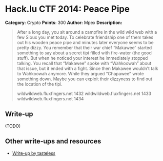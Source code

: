 # Hack.lu CTF 2014: Peace Pipe

**Category:** Crypto
**Points:** 300
**Author:** Mpex
**Description:**

> After a long day, you sit around a campfire in the wild wild web with a few Sioux you met today. To celebrate friendship one of them takes out his wooden peace pipe and minutes later everyone seems to be pretty dizzy. You remember that their war chief “Makawee” started something to say about a secret tipi filled with fire-water (the good stuff). But when he noticed your interest he immediately stopped talking. You recall that “Makawee” spoke with “Wahkoowah” about that issue, but it ended with a fight. Since then Makawee wouldn’t talk to Wahkoowah anymore. While they argued “Chapawee” wrote something down. Maybe you can exploit their dizzyness to find out the location of the tipi.
>
> wildwildweb.fluxfingers.net 1432
> wildwildweb.fluxfingers.net 1433
> wildwildweb.fluxfingers.net 1434

## Write-up

(TODO)

## Other write-ups and resources

* [Write-up by tasteless](http://tasteless.eu/2014/10/hack-lu-ctf-2014-peace-pipe/)

